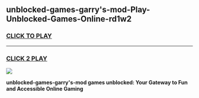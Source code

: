 
## unblocked-games-garry's-mod-Play-Unblocked-Games-Online-rd1w2
<h3>
<a href="https://premium76.site?title=unblocked-games-garry's-mod&ref=24A">CLICK TO PLAY</a></h3>
<hr>

<h3>
<a href="https://premium76.site?title=unblocked-games-garry's-mod&ref=24A">CLICK 2 PLAY</a>
  
</h3>

<a href="https://premium76.site?title=unblocked-games-garry's-mod&ref=24A"><img src="https://clearcache.store/games.png"></a>


**unblocked-games-garry's-mod games unblocked: Your Gateway to Fun and Accessible Online Gaming**
